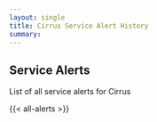 ```yaml
---
layout: single
title: Cirrus Service Alert History
summary: 
---
```


## Service Alerts

List of all service alerts for Cirrus

{{< all-alerts >}} 

